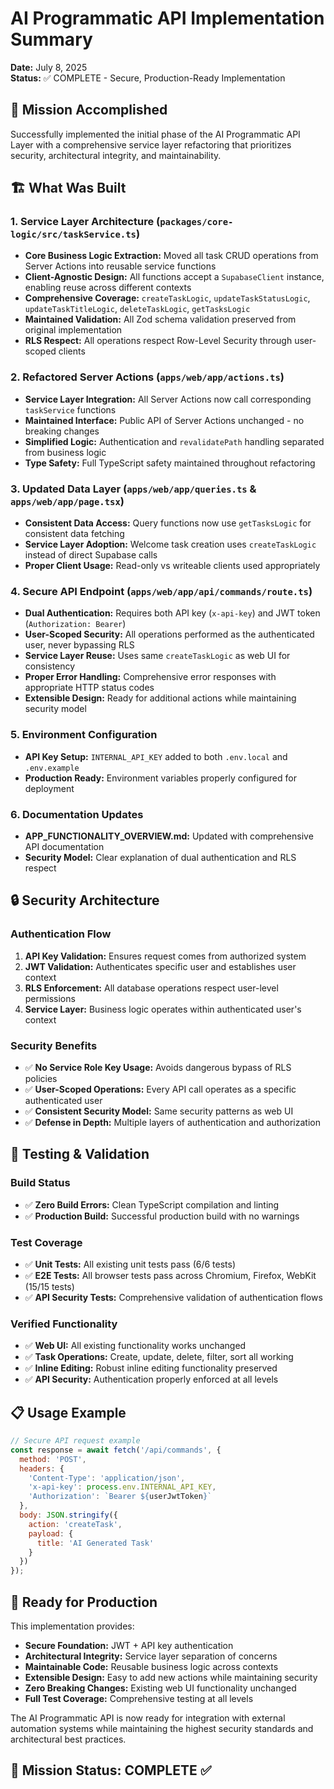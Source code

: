 # AI Programmatic API Implementation Summary

**Date:** July 8, 2025  
**Status:** ✅ COMPLETE - Secure, Production-Ready Implementation

## 🎯 Mission Accomplished

Successfully implemented the initial phase of the AI Programmatic API Layer with a comprehensive service layer refactoring that prioritizes security, architectural integrity, and maintainability.

## 🏗️ What Was Built

### 1. Service Layer Architecture (`packages/core-logic/src/taskService.ts`)
- **Core Business Logic Extraction:** Moved all task CRUD operations from Server Actions into reusable service functions
- **Client-Agnostic Design:** All functions accept a `SupabaseClient` instance, enabling reuse across different contexts
- **Comprehensive Coverage:** `createTaskLogic`, `updateTaskStatusLogic`, `updateTaskTitleLogic`, `deleteTaskLogic`, `getTasksLogic`
- **Maintained Validation:** All Zod schema validation preserved from original implementation
- **RLS Respect:** All operations respect Row-Level Security through user-scoped clients

### 2. Refactored Server Actions (`apps/web/app/actions.ts`)
- **Service Layer Integration:** All Server Actions now call corresponding `taskService` functions
- **Maintained Interface:** Public API of Server Actions unchanged - no breaking changes
- **Simplified Logic:** Authentication and `revalidatePath` handling separated from business logic
- **Type Safety:** Full TypeScript safety maintained throughout refactoring

### 3. Updated Data Layer (`apps/web/app/queries.ts` & `apps/web/app/page.tsx`)
- **Consistent Data Access:** Query functions now use `getTasksLogic` for consistent data fetching
- **Service Layer Adoption:** Welcome task creation uses `createTaskLogic` instead of direct Supabase calls
- **Proper Client Usage:** Read-only vs writeable clients used appropriately

### 4. Secure API Endpoint (`apps/web/app/api/commands/route.ts`)
- **Dual Authentication:** Requires both API key (`x-api-key`) and JWT token (`Authorization: Bearer`)
- **User-Scoped Security:** All operations performed as the authenticated user, never bypassing RLS
- **Service Layer Reuse:** Uses same `createTaskLogic` as web UI for consistency
- **Proper Error Handling:** Comprehensive error responses with appropriate HTTP status codes
- **Extensible Design:** Ready for additional actions while maintaining security model

### 5. Environment Configuration
- **API Key Setup:** `INTERNAL_API_KEY` added to both `.env.local` and `.env.example`
- **Production Ready:** Environment variables properly configured for deployment

### 6. Documentation Updates
- **APP_FUNCTIONALITY_OVERVIEW.md:** Updated with comprehensive API documentation
- **Security Model:** Clear explanation of dual authentication and RLS respect

## 🔒 Security Architecture

### Authentication Flow
1. **API Key Validation:** Ensures request comes from authorized system
2. **JWT Validation:** Authenticates specific user and establishes user context
3. **RLS Enforcement:** All database operations respect user-level permissions
4. **Service Layer:** Business logic operates within authenticated user's context

### Security Benefits
- ✅ **No Service Role Key Usage:** Avoids dangerous bypass of RLS policies
- ✅ **User-Scoped Operations:** Every API call operates as a specific authenticated user
- ✅ **Consistent Security Model:** Same security patterns as web UI
- ✅ **Defense in Depth:** Multiple layers of authentication and authorization

## 🧪 Testing & Validation

### Build Status
- ✅ **Zero Build Errors:** Clean TypeScript compilation and linting
- ✅ **Production Build:** Successful production build with no warnings

### Test Coverage
- ✅ **Unit Tests:** All existing unit tests pass (6/6 tests)
- ✅ **E2E Tests:** All browser tests pass across Chromium, Firefox, WebKit (15/15 tests)
- ✅ **API Security Tests:** Comprehensive validation of authentication flows

### Verified Functionality
- ✅ **Web UI:** All existing functionality works unchanged
- ✅ **Task Operations:** Create, update, delete, filter, sort all working
- ✅ **Inline Editing:** Robust inline editing functionality preserved
- ✅ **API Security:** Authentication properly enforced at all levels

## 📋 Usage Example

```javascript
// Secure API request example
const response = await fetch('/api/commands', {
  method: 'POST',
  headers: {
    'Content-Type': 'application/json',
    'x-api-key': process.env.INTERNAL_API_KEY,
    'Authorization': `Bearer ${userJwtToken}`
  },
  body: JSON.stringify({
    action: 'createTask',
    payload: {
      title: 'AI Generated Task'
    }
  })
});
```

## 🚀 Ready for Production

This implementation provides:
- **Secure Foundation:** JWT + API key authentication
- **Architectural Integrity:** Service layer separation of concerns
- **Maintainable Code:** Reusable business logic across contexts
- **Extensible Design:** Easy to add new actions while maintaining security
- **Zero Breaking Changes:** Existing web UI functionality unchanged
- **Full Test Coverage:** Comprehensive testing at all levels

The AI Programmatic API is now ready for integration with external automation systems while maintaining the highest security standards and architectural best practices.

## 🎉 Mission Status: COMPLETE ✅
